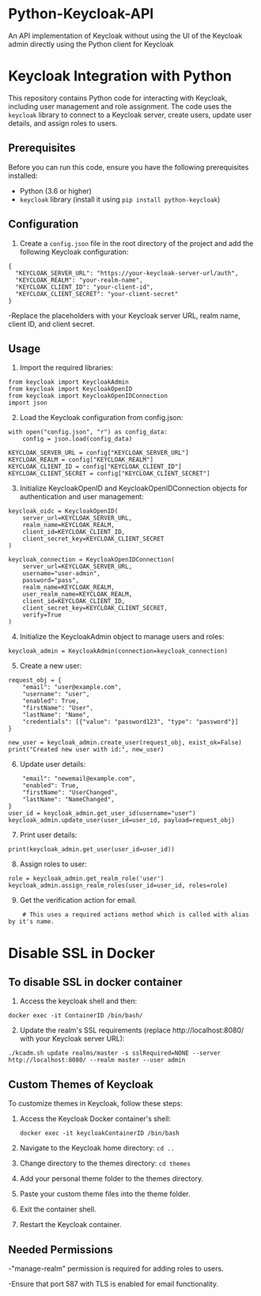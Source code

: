 # Python-Keycloak-API
An API implementation of Keycloak without using the UI of the Keycloak admin directly using the Python client for Keycloak

# Keycloak Integration with Python

This repository contains Python code for interacting with Keycloak, including user management and role assignment. The code uses the `keycloak` library to connect to a Keycloak server, create users, update user details, and assign roles to users.

## Prerequisites

Before you can run this code, ensure you have the following prerequisites installed:

- Python (3.6 or higher)
- `keycloak` library (install it using `pip install python-keycloak`)

## Configuration

1. Create a `config.json` file in the root directory of the project and add the following Keycloak configuration:

```
{
  "KEYCLOAK_SERVER_URL": "https://your-keycloak-server-url/auth",
  "KEYCLOAK_REALM": "your-realm-name",
  "KEYCLOAK_CLIENT_ID": "your-client-id",
  "KEYCLOAK_CLIENT_SECRET": "your-client-secret"
}
```
-Replace the placeholders with your Keycloak server URL, realm name, client ID, and client secret.
## Usage

1. Import the required libraries:

```
from keycloak import KeycloakAdmin
from keycloak import KeycloakOpenID
from keycloak import KeycloakOpenIDConnection
import json

```

2. Load the Keycloak configuration from config.json:
```
with open("config.json", "r") as config_data:
    config = json.load(config_data)

KEYCLOAK_SERVER_URL = config["KEYCLOAK_SERVER_URL"]
KEYCLOAK_REALM = config["KEYCLOAK_REALM"]
KEYCLOAK_CLIENT_ID = config["KEYCLOAK_CLIENT_ID"]
KEYCLOAK_CLIENT_SECRET = config["KEYCLOAK_CLIENT_SECRET"]

```
3. Initialize KeycloakOpenID and KeycloakOpenIDConnection objects for authentication and user management:
```
keycloak_oidc = KeycloakOpenID(
    server_url=KEYCLOAK_SERVER_URL,
    realm_name=KEYCLOAK_REALM,
    client_id=KEYCLOAK_CLIENT_ID,
    client_secret_key=KEYCLOAK_CLIENT_SECRET
)

keycloak_connection = KeycloakOpenIDConnection(
    server_url=KEYCLOAK_SERVER_URL,
    username="user-admin",
    password="pass",
    realm_name=KEYCLOAK_REALM,
    user_realm_name=KEYCLOAK_REALM,
    client_id=KEYCLOAK_CLIENT_ID,
    client_secret_key=KEYCLOAK_CLIENT_SECRET,
    verify=True
)

```

4. Initialize the KeycloakAdmin object to manage users and roles:
```
keycloak_admin = KeycloakAdmin(connection=keycloak_connection)

```

5. Create a new user:
```
request_obj = {
    "email": "user@example.com",
    "username": "user",
    "enabled": True,
    "firstName": "User",
    "lastName": "Name",
    "credentials": [{"value": "password123", "type": "password"}]
}

new_user = keycloak_admin.create_user(request_obj, exist_ok=False)
print("Created new user with id:", new_user)

```
6. Update user details:
```request_obj = {
    "email": "newemail@example.com",
    "enabled": True,
    "firstName": "UserChanged",
    "lastName": "NameChanged",
}
user_id = keycloak_admin.get_user_id(username="user")
keycloak_admin.update_user(user_id=user_id, payload=request_obj)
```
7. Print user details:
```
print(keycloak_admin.get_user(user_id=user_id))
```
8. Assign roles to user:
```# Get a realm role (you need 'manage-realm' permission)
role = keycloak_admin.get_realm_role('user')
keycloak_admin.assign_realm_roles(user_id=user_id, roles=role)
```
9. Get the verification action for email.
```verification_action = keycloak_admin.get_required_action_by_alias('VERIFY_EMAIL') 
    # This uses a required actions method which is called with alias by it's name.
```
# Disable SSL in Docker 

## To disable SSL in docker container 
1. Access the keycloak shell and then:
```
docker exec -it ContainerID /bin/bash/

```
2. Update the realm's SSL requirements (replace http://localhost:8080/ with your Keycloak server URL):

```
./kcadm.sh update realms/master -s sslRequired=NONE --server http://localhost:8080/ --realm master --user admin
```
## Custom Themes of Keycloak

To customize themes in Keycloak, follow these steps:

1. Access the Keycloak Docker container's shell:

   ```docker exec -it keycloakContainerID /bin/bash```
2. Navigate to the Keycloak home directory:
 ```cd ..```

3. Change directory to the themes directory:
```cd themes```
4. Add your personal theme folder to the themes directory.

5. Paste your custom theme files into the theme folder.

6. Exit the container shell.

7.  Restart the Keycloak container.

## Needed Permissions
-"manage-realm" permission is required for adding roles to users.

-Ensure that port 587 with TLS is enabled for email functionality.
